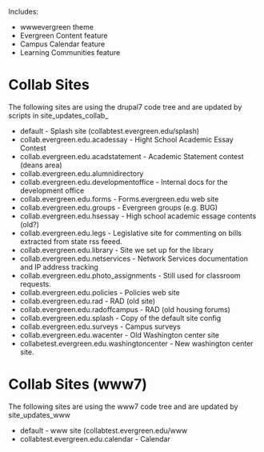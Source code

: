 Includes:
* wwwevergreen theme 
* Evergreen Content feature 
* Campus Calendar feature 
* Learning Communities feature 

# Collab Sites  
The following sites are using the drupal7 code tree and are updated by  
scripts in site_updates_collab_
* default - Splash site (collabtest.evergreen.edu/splash)
* collab.evergreen.edu.acadessay - Hight School Academic Essay Contest
* collab.evergreen.edu.acadstatement - Academic Statement contest (deans area)
* collab.evergreen.edu.alumnidirectory
* collab.evergreen.edu.developmentoffice - Internal docs for the development office
* collab.evergreen.edu.forms - Forms.evergreen.edu web site
* collab.evergreen.edu.groups - Evergreen groups (e.g. BUG) 
* collab.evergreen.edu.hsessay - High school academic essage contents (old?)
* collab.evergreen.edu.legs - Legislative site for commenting on bills extracted from state rss feeed. 
* collab.evergreen.edu.library - Site we set up for the library
* collab.evergreen.edu.netservices - Network Services documentation and IP address tracking
* collab.evergreen.edu.photo_assignments - Still used for classroom requests. 
* collab.evergreen.edu.policies - Policies web site
* collab.evergreen.edu.rad - RAD (old site)
* collab.evergreen.edu.radoffcampus - RAD (old housing forums)
* collab.evergreen.edu.splash - Copy of the default site config 
* collab.evergreen.edu.surveys - Campus surveys
* collab.evergreen.edu.wacenter - Old Washington center site 
* collabetest.evergreen.edu.washingtoncenter - New washington center site. 

# Collab Sites (www7)
The following sites are using the www7 code tree and are updated by 
site_updates_www
* default - www site (collabtest.evergreen.edu/www
* collabtest.evergreen.edu.calendar - Calendar

